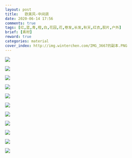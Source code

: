 ```yaml
---
layout: post
title:   欧美风-中间调
date: 2020-06-14 17:56
comments: true
tags: [红,蓝,青,橙,白,花园,花,卷发,长发,秋天,红衣,胶片,户外]
brief: [素材]
reward: true
categories: material
cover_index: http://img.winterchen.com/IMG_3667的副本.PNG
---
```


![](http://img.winterchen.com/IMG_3667.PNG)

![](http://img.winterchen.com/IMG_3668.PNG)

![](http://img.winterchen.com/IMG_3669.PNG)

![](http://img.winterchen.com/IMG_3670.PNG)

![](http://img.winterchen.com/IMG_3671.PNG)

![](http://img.winterchen.com/IMG_3672.PNG)


![](http://img.winterchen.com/IMG_3673.PNG)


![](http://img.winterchen.com/IMG_3674.PNG)

![](http://img.winterchen.com/IMG_3675.PNG)

![](http://img.winterchen.com/IMG_3676.PNG)

![](http://img.winterchen.com/IMG_3677.PNG)

